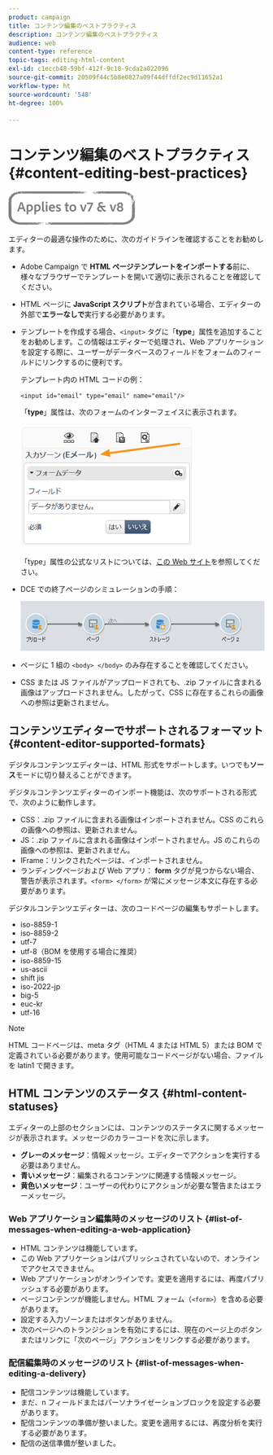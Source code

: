 ```yaml
---
product: campaign
title: コンテンツ編集のベストプラクティス
description: コンテンツ編集のベストプラクティス
audience: web
content-type: reference
topic-tags: editing-html-content
exl-id: c1eccb48-59bf-412f-9c18-9cda2a022096
source-git-commit: 20509f44c5b8e0827a09f44dffdf2ec9d11652a1
workflow-type: ht
source-wordcount: '548'
ht-degree: 100%

---
```


# コンテンツ編集のベストプラクティス{#content-editing-best-practices}

![](../../assets/common.svg)

エディターの最適な操作のために、次のガイドラインを確認することをお勧めします。

* Adobe Campaign で **HTML ページテンプレートをインポートする**&#x200B;前に、様々なブラウザーでテンプレートを開いて適切に表示されることを確認してください。
* HTML ページに **JavaScript スクリプト**&#x200B;が含まれている場合、エディターの外部で&#x200B;**エラーなしで**&#x200B;実行する必要があります。
* テンプレートを作成する場合、`<input>` タグに「**type**」属性を追加することをお勧めします。この情報はエディターで処理され、Web アプリケーションを設定する際に、ユーザーがデータベースのフィールドをフォームのフィールドにリンクするのに便利です。

   テンプレート内の HTML コードの例：

   ```
   <input id="email" type="email" name="email"/>
   ```

   「**type**」属性は、次のフォームのインターフェイスに表示されます。

   ![](assets/dce_sidebar_inputtypechanges.png)

   「type」属性の公式なリストについては、[この Web サイト](https://www.w3schools.com/tags/att_input_type.asp)を参照してください。

* DCE での終了ページのシミュレーションの手順：

   ![](assets/dce_enchainement.png)

* ページに 1 組の `<body> </body>` のみ存在することを確認してください。
* CSS または JS ファイルがアップロードされても、.zip ファイルに含まれる画像はアップロードされません。したがって、CSS に存在するこれらの画像への参照は更新されません。

## コンテンツエディターでサポートされるフォーマット {#content-editor-supported-formats}

デジタルコンテンツエディターは、HTML 形式をサポートします。いつでも&#x200B;**ソース**&#x200B;モードに切り替えることができます。

デジタルコンテンツエディターのインポート機能は、次のサポートされる形式で、次のように動作します。

* CSS：.zip ファイルに含まれる画像はインポートされません。CSS のこれらの画像への参照は、更新されません。
* JS：.zip ファイルに含まれる画像はインポートされません。JS のこれらの画像への参照は、更新されません。
* IFrame：リンクされたページは、インポートされません。
* ランディングページおよび Web アプリ： **form** タグが見つからない場合、警告が表示されます。`<form> </form>` が常にメッセージ本文に存在する必要があります。

デジタルコンテンツエディターは、次のコードページの編集もサポートします。

* iso-8859-1
* iso-8859-2
* utf-7
* utf-8（BOM を使用する場合に推奨）
* iso-8859-15
* us-ascii
* shift jis
* iso-2022-jp
* big-5
* euc-kr
* utf-16

>[!NOTE]
>
>HTML コードページは、meta タグ（HTML 4 または HTML 5）または BOM で定義されている必要があります。使用可能なコードページがない場合、ファイルを latin1 で開きます。

## HTML コンテンツのステータス {#html-content-statuses}

エディターの上部のセクションには、コンテンツのステータスに関するメッセージが表示されます。メッセージのカラーコードを次に示します。

* **グレーのメッセージ**：情報メッセージ。エディターでアクションを実行する必要はありません。
* **青いメッセージ**：編集されるコンテンツに関連する情報メッセージ。
* **黄色いメッセージ**：ユーザーの代わりにアクションが必要な警告またはエラーメッセージ。

### Web アプリケーション編集時のメッセージのリスト {#list-of-messages-when-editing-a-web-application}

* HTML コンテンツは機能しています。
* この Web アプリケーションはパブリッシュされていないので、オンラインでアクセスできません。
* Web アプリケーションがオンラインです。変更を適用するには、再度パブリッシュする必要があります。
* ページコンテンツが機能しません。HTML フォーム（`<form>`）を含める必要があります。
* 設定する入力ゾーンまたはボタンがありません。
* 次のページへのトランジションを有効にするには、現在のページ上のボタンまたはリンクに「次のページ」アクションをリンクする必要があります。

### 配信編集時のメッセージのリスト {#list-of-messages-when-editing-a-delivery}

* 配信コンテンツは機能しています。
* まだ、n フィールドまたはパーソナライゼーションブロックを設定する必要があります。
* 配信コンテンツの準備が整いました。変更を適用するには、再度分析を実行する必要があります。
* 配信の送信準備が整いました。
